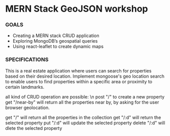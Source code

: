 # MERN Stack GeoJSON workshop

### GOALS
- Creating a MERN stack CRUD application 
- Exploring MongoDB’s geospatial queries
- Using react-leaflet to create dynamic maps

### SPECIFICATIONS
This is a  real estate application where users can search for properties based on their desired location. Implement mongoose's geo location search to enable users to find properties within a specific area or proximity to certain landmarks.


all kind of CRUD operation are possible: \n
post "/" to create a new property
get "/near-by" will return all the properties near by, by asking for the user browser geolocation.

get "/" will return all the properties in the collection
get "/:d" will return the selected property
put "/:d" will update the selected property
delete "/:d" will dlete the selected property

